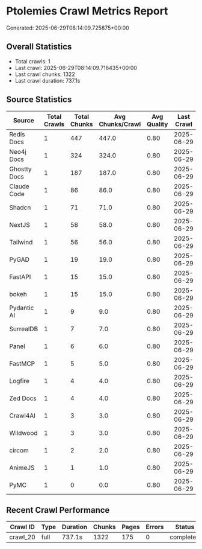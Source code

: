 # Ptolemies Crawl Metrics Report

Generated: 2025-06-29T08:14:09.725875+00:00

## Overall Statistics
- Total crawls: 1
- Last crawl: 2025-06-29T08:14:09.716435+00:00
- Last crawl chunks: 1322
- Last crawl duration: 737.1s

## Source Statistics

| Source | Total Crawls | Total Chunks | Avg Chunks/Crawl | Avg Quality | Last Crawl |
|--------|--------------|--------------|------------------|-------------|------------|
| Redis Docs | 1 | 447 | 447.0 | 0.80 | 2025-06-29 |
| Neo4j Docs | 1 | 324 | 324.0 | 0.80 | 2025-06-29 |
| Ghostty Docs | 1 | 187 | 187.0 | 0.80 | 2025-06-29 |
| Claude Code | 1 | 86 | 86.0 | 0.80 | 2025-06-29 |
| Shadcn | 1 | 71 | 71.0 | 0.80 | 2025-06-29 |
| NextJS | 1 | 58 | 58.0 | 0.80 | 2025-06-29 |
| Tailwind | 1 | 56 | 56.0 | 0.80 | 2025-06-29 |
| PyGAD | 1 | 19 | 19.0 | 0.80 | 2025-06-29 |
| FastAPI | 1 | 15 | 15.0 | 0.80 | 2025-06-29 |
| bokeh | 1 | 15 | 15.0 | 0.80 | 2025-06-29 |
| Pydantic AI | 1 | 9 | 9.0 | 0.80 | 2025-06-29 |
| SurrealDB | 1 | 7 | 7.0 | 0.80 | 2025-06-29 |
| Panel | 1 | 6 | 6.0 | 0.80 | 2025-06-29 |
| FastMCP | 1 | 5 | 5.0 | 0.80 | 2025-06-29 |
| Logfire | 1 | 4 | 4.0 | 0.80 | 2025-06-29 |
| Zed Docs | 1 | 4 | 4.0 | 0.80 | 2025-06-29 |
| Crawl4AI | 1 | 3 | 3.0 | 0.80 | 2025-06-29 |
| Wildwood | 1 | 3 | 3.0 | 0.80 | 2025-06-29 |
| circom | 1 | 2 | 2.0 | 0.80 | 2025-06-29 |
| AnimeJS | 1 | 1 | 1.0 | 0.80 | 2025-06-29 |
| PyMC | 1 | 0 | 0.0 | 0.80 | 2025-06-29 |

## Recent Crawl Performance

| Crawl ID | Type | Duration | Chunks | Pages | Errors | Status |
|----------|------|----------|--------|-------|--------|--------|
| crawl_20 | full | 737.1s | 1322 | 175 | 0 | completed |